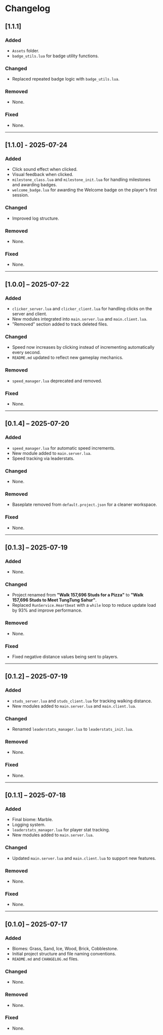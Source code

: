 # Changelog

## [1.1.1]

### Added
- `Assets` folder.
- `badge_utils.lua` for badge utility functions.

### Changed
- Replaced repeated badge logic with `badge_utils.lua`.

### Removed
- None.

### Fixed
- None.

---

## [1.1.0] - 2025-07-24

### Added
- Click sound effect when clicked.
- Visual feedback when clicked.
- `milestone_class.lua` and `milestone_init.lua` for handling milestones and awarding badges.
- `welcome_badge.lua` for awarding the Welcome badge on the player's first session.

### Changed
- Improved log structure.

### Removed
- None.

### Fixed
- None.

---

## [1.0.0] – 2025-07-22

### Added
- `clicker_server.lua` and `clicker_client.lua` for handling clicks on the server and client.
- New modules integrated into `main.server.lua` and `main.client.lua`.
- "Removed" section added to track deleted files.

### Changed
- Speed now increases by clicking instead of incrementing automatically every second.
- `README.md` updated to reflect new gameplay mechanics.

### Removed
- `speed_manager.lua` deprecated and removed.

### Fixed
- None.

---

## [0.1.4] – 2025-07-20

### Added
- `speed_manager.lua` for automatic speed increments.
- New module added to `main.server.lua`.
- Speed tracking via leaderstats.

### Changed
- None.

### Removed
- Baseplate removed from `default.project.json` for a cleaner workspace.

### Fixed
- None.

---

## [0.1.3] – 2025-07-19

### Added
- None.

### Changed
- Project renamed from **"Walk 157,696 Studs for a Pizza"** to **"Walk 157,696 Studs to Meet TungTung Sahur"**.
- Replaced `RunService.Heartbeat` with a `while` loop to reduce update load by 93% and improve performance.

### Removed
- None.

### Fixed
- Fixed negative distance values being sent to players.

---

## [0.1.2] – 2025-07-19

### Added
- `studs_server.lua` and `studs_client.lua` for tracking walking distance.
- New modules added to `main.server.lua` and `main.client.lua`.

### Changed
- Renamed `leaderstats_manager.lua` to `leaderstats_init.lua`.

### Removed
- None.

### Fixed
- None.

---

## [0.1.1] – 2025-07-18

### Added
- Final biome: Marble.
- Logging system.
- `leaderstats_manager.lua` for player stat tracking.
- New modules added to `main.server.lua`.

### Changed
- Updated `main.server.lua` and `main.client.lua` to support new features.

### Removed
- None.

### Fixed
- None.

---

## [0.1.0] – 2025-07-17

### Added
- Biomes: Grass, Sand, Ice, Wood, Brick, Cobblestone.
- Initial project structure and file naming conventions.
- `README.md` and `CHANGELOG.md` files.

### Changed
- None.

### Removed
- None.

### Fixed
- None.
